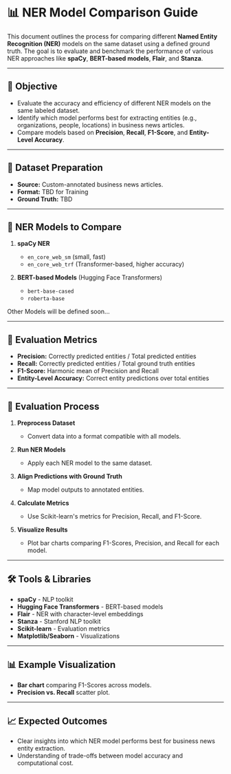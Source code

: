 # 📊 NER Model Comparison Guide

This document outlines the process for comparing different **Named Entity Recognition (NER)** models on the same dataset using a defined ground truth. The goal is to evaluate and benchmark the performance of various NER approaches like **spaCy**, **BERT-based models**, **Flair**, and **Stanza**.

---

## 🚀 Objective
- Evaluate the accuracy and efficiency of different NER models on the same labeled dataset.
- Identify which model performs best for extracting entities (e.g., organizations, people, locations) in business news articles.
- Compare models based on **Precision**, **Recall**, **F1-Score**, and **Entity-Level Accuracy**.

---

## 📂 Dataset Preparation
- **Source:** Custom-annotated business news articles.
- **Format:** TBD for Training
- **Ground Truth:** TBD

---

## 🤖 NER Models to Compare
1. **spaCy NER**
   - `en_core_web_sm` (small, fast)
   - `en_core_web_trf` (Transformer-based, higher accuracy)

2. **BERT-based Models** (Hugging Face Transformers)
   - `bert-base-cased`
   - `roberta-base`

Other Models will be defined soon...

---

## 📏 Evaluation Metrics
- **Precision:** Correctly predicted entities / Total predicted entities  
- **Recall:** Correctly predicted entities / Total ground truth entities  
- **F1-Score:** Harmonic mean of Precision and Recall  
- **Entity-Level Accuracy:** Correct entity predictions over total entities

---

## 🔄 Evaluation Process
1. **Preprocess Dataset**
   - Convert data into a format compatible with all models.

2. **Run NER Models**
   - Apply each NER model to the same dataset.

3. **Align Predictions with Ground Truth**
   - Map model outputs to annotated entities.

4. **Calculate Metrics**
   - Use Scikit-learn's metrics for Precision, Recall, and F1-Score.

5. **Visualize Results**
   - Plot bar charts comparing F1-Scores, Precision, and Recall for each model.

---

## 🛠 Tools & Libraries
- **spaCy** - NLP toolkit
- **Hugging Face Transformers** - BERT-based models
- **Flair** - NER with character-level embeddings
- **Stanza** - Stanford NLP toolkit
- **Scikit-learn** - Evaluation metrics
- **Matplotlib/Seaborn** - Visualizations

---

## 📊 Example Visualization
- **Bar chart** comparing F1-Scores across models.
- **Precision vs. Recall** scatter plot.

---

## 📈 Expected Outcomes
- Clear insights into which NER model performs best for business news entity extraction.
- Understanding of trade-offs between model accuracy and computational cost.

